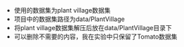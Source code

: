- 使用的数据集为plant village数据集
- 项目中的数据集路径为data/PlantVillage
- 将plant village数据集解压后放在data/PlantVillage目录下
- 可以删除不需要的内容，我在实验中只保留了Tomato数据集